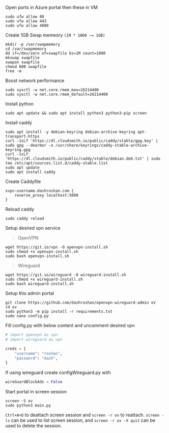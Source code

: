 Open ports in Azure portal then these in VM

```
sudo ufw allow 80
sudo ufw allow 443
sudo ufw allow 4000
```

Create 1GB Swap memeory `(1M * 1000 ~= 1GB)`

```
mkdir -p /var/swapmemory
cd /var/swapmemory
dd if=/dev/zero of=swapfile bs=1M count=1000
mkswap swapfile
swapon swapfile
chmod 600 swapfile
free -m
```

Boost network performance

```
sudo sysctl -w net.core.rmem_max=26214400
sudo sysctl -w net.core.rmem_default=26214400
```

Install python

```
sudo apt update && sudo apt install python3 python3-pip screen
```

Install caddy

```
sudo apt install -y debian-keyring debian-archive-keyring apt-transport-https
curl -1sLf 'https://dl.cloudsmith.io/public/caddy/stable/gpg.key' | sudo gpg --dearmor -o /usr/share/keyrings/caddy-stable-archive-keyring.gpg
curl -1sLf 'https://dl.cloudsmith.io/public/caddy/stable/debian.deb.txt' | sudo tee /etc/apt/sources.list.d/caddy-stable.list
sudo apt update
sudo apt install caddy
```

Create Caddyfile

```
xvpn-username.dashroshan.com {
    reverse_proxy localhost:5000
}
```

Reload caddy

```
sudo caddy reload
```

Setup desired vpn service

> OpenVPN

```
wget https://git.io/vpn -O openvpn-install.sh
sudo chmod +x openvpn-install.sh
sudo bash openvpn-install.sh
```

> Wireguard

```
wget https://git.io/wireguard -O wireguard-install.sh
sudo chmod +x wireguard-install.sh
sudo bash wireguard-install.sh
```

Setup this admin portal

```
git clone https://github.com/dashroshan/openvpn-wireguard-admin ov
cd ov
sudo python3 -m pip install -r requirements.txt
sudo nano config.py
```

Fill config.py with below content and uncomment desired vpn

```py
# import openvpn as vpn
# import wireguard as vpn

creds = {
    "username": "roshan",
    "password": "dash",
}
```

If using wireguard create configWireguard.py with

```py
wireGuardBlockAds = False
```

Start portal in screen session

```
screen -S ov
sudo python3 main.py
```

`Ctrl+A+D` to deattach screen session and `screen -r ov` to reattach. `screen -ls` can be used to list screen session, and `screen -r ov -X quit` can be used to delete the session.
